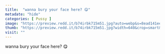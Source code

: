 ```yaml
---
title:  "wanna bury your face here? 😋"
metadate: "hide"
categories: [ Pussy ]
image: "https://preview.redd.it/b74irbk715m51.jpg?auto=webp&s=8ead141ee812e24f58a189a0683e326f23f0f91e"
thumb: "https://preview.redd.it/b74irbk715m51.jpg?width=640&crop=smart&auto=webp&s=76e960694d4497f92e79eb6d5e9279ce60b0f557"
visit: ""
---
```

wanna bury your face here? 😋
